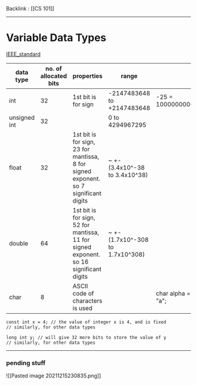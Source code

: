 Backlink : [[CS 101]]

---

# Variable Data Types

[IEEE_standard](https://www.geeksforgeeks.org/ieee-standard-754-floating-point-numbers/)

| data type    | no. of allocated bits | properties                                                                             | range                           | example                                |
| ------------ | --------------------- | -------------------------------------------------------------------------------------- | ------------------------------- | -------------------------------------- |
| int          | 32                    | 1st bit is for sign                                                                    | -2147483648 to +2147483648      | -25 = 10000000000000000000000000011001 |
| unsigned int | 32                    |                                                                                        | 0 to 4294967295                 |                                        |
| float        | 32                    | 1st bit is for sign, 23 for mantissa, 8 for signed exponent. so 7 significant digits   | ~ +-(3.4x10^-38 to 3.4x10^38)   |                                        |
| double       | 64                    | 1st bit is for sign, 52 for mantissa, 11 for signed exponent. so 16 significant digits | ~ +-(1.7x10^-308 to 1.7x10^308) |                                        |
| char         | 8                     | ASCII code of characters is used                                                       |                                 | char alpha = 97; // same as char alpha = "a";                                       |

```
const int x = 4; // the value of integer x is 4, and is fixed
// similarly, for other data types

long int y; // will give 32 more bits to store the value of y
// similarly, for other data types
```

---
### pending stuff
![[Pasted image 20211215230835.png]]
